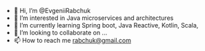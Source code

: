 - 👋 Hi, I’m @EvgeniiRabchuk
- 👀 I’m interested in Java microservices and architectures
- 🌱 I’m currently learning Spring boot, Java Reactive, Kotlin, Scala, 
- 💞️ I’m looking to collaborate on ...
- 📫 How to reach me rabchuk@gmail.com

<!---
EvgeniiRabchuk/EvgeniiRabchuk is a ✨ special ✨ repository because its `README.md` (this file) appears on your GitHub profile.
You can click the Preview link to take a look at your changes.
--->
